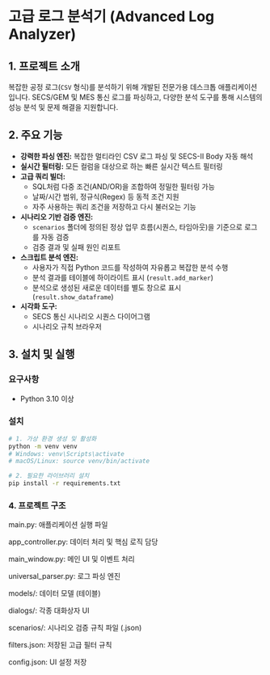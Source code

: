 # 고급 로그 분석기 (Advanced Log Analyzer)

## 1. 프로젝트 소개

복잡한 공정 로그(`CSV` 형식)를 분석하기 위해 개발된 전문가용 데스크톱 애플리케이션입니다. SECS/GEM 및 MES 통신 로그를 파싱하고, 다양한 분석 도구를 통해 시스템의 성능 분석 및 문제 해결을 지원합니다.

## 2. 주요 기능

- **강력한 파싱 엔진:** 복잡한 멀티라인 CSV 로그 파싱 및 SECS-II Body 자동 해석
- **실시간 필터링:** 모든 컬럼을 대상으로 하는 빠른 실시간 텍스트 필터링
- **고급 쿼리 빌더:**
  - SQL처럼 다중 조건(AND/OR)을 조합하여 정밀한 필터링 가능
  - 날짜/시간 범위, 정규식(Regex) 등 동적 조건 지원
  - 자주 사용하는 쿼리 조건을 저장하고 다시 불러오는 기능
- **시나리오 기반 검증 엔진:**
  - `scenarios` 폴더에 정의된 정상 업무 흐름(시퀀스, 타임아웃)을 기준으로 로그를 자동 검증
  - 검증 결과 및 실패 원인 리포트
- **스크립트 분석 엔진:**
  - 사용자가 직접 Python 코드를 작성하여 자유롭고 복잡한 분석 수행
  - 분석 결과를 테이블에 하이라이트 표시 (`result.add_marker`)
  - 분석으로 생성된 새로운 데이터를 별도 창으로 표시 (`result.show_dataframe`)
- **시각화 도구:**
  - SECS 통신 시나리오 시퀀스 다이어그램
  - 시나리오 규칙 브라우저

## 3. 설치 및 실행

### 요구사항

- Python 3.10 이상

### 설치

```bash
# 1. 가상 환경 생성 및 활성화
python -m venv venv
# Windows: venv\Scripts\activate
# macOS/Linux: source venv/bin/activate

# 2. 필요한 라이브러리 설치
pip install -r requirements.txt
```

### 4. 프로젝트 구조

main.py: 애플리케이션 실행 파일

app_controller.py: 데이터 처리 및 핵심 로직 담당

main_window.py: 메인 UI 및 이벤트 처리

universal_parser.py: 로그 파싱 엔진

models/: 데이터 모델 (테이블)

dialogs/: 각종 대화상자 UI

scenarios/: 시나리오 검증 규칙 파일 (.json)

filters.json: 저장된 고급 필터 규칙

config.json: UI 설정 저장
